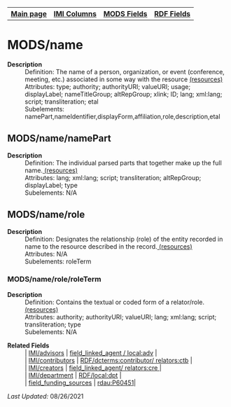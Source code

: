<!DOCTYPE html>
<html>

<body>
<table style="width:100%">
  <tr>
    <th><a href="index.md">Main page</a></th>
	<th><a href="IMI.md">IMI Columns</a></th>
    <th><a href="MODS.md">MODS Fields</a></th>
    <th><a href="RDF.md">RDF Fields</a></th>
  </tr>
</table>

<h1>MODS/name</h1>
<dl>
  <dt><b>Description</b></dt>
  <dd>Definition: The name of a person, organization, or event (conference, meeting, etc.) associated in some way with the resource <a href="https://www.loc.gov/standards/mods/userguide/name.md"> (resources)<a/></dd>
  <dd>Attributes:  type; authority; authorityURI; valueURI; usage; displayLabel; nameTitleGroup; altRepGroup; xlink; ID; lang; xml:lang; script; transliteration; etal</dd>
  <dd>Subelements: namePart,nameIdentifier,displayForm,affiliation,role,description,etal</dd>
<dl>
<h2>MODS/name/namePart</h2>
<dl>
  <dt><b>Description</b></dt>
  <dd>Definition: The individual parsed parts that together make up the full name.<a href="https://www.loc.gov/standards/mods/userguide/name.md#namepart"> (resources)<a/></dd>
  <dd>Attributes: lang; xml:lang; script; transliteration; altRepGroup; displayLabel; type</dd>
  <dd>Subelements: N/A</dd>
</dl>
<h2>MODS/name/role</h2>
<dl>
  <dt><b>Description</b></dt>
  <dd>Definition: Designates the relationship (role) of the entity recorded in name to the resource described in the record.<a href="https://www.loc.gov/standards/mods/userguide/name.md#role"> (resources)<a/></dd>
  <dd>Attributes: N/A</dd>
  <dd>Subelements: roleTerm</dd>
</dl>
<h3>MODS/name/role/roleTerm</h3>
<dl>
  <dt><b>Description</b></dt>
  <dd>Definition: Contains the textual or coded form of a relator/role.<a href="https://www.loc.gov/standards/mods/userguide/name.md#roleterm"> (resources)<a/></dd>
  <dd>Attributes: authority; authorityURI; valueURI; lang; xml:lang; script; transliteration; type</dd>
  <dd>Subelements: N/A</dd>
</dl>
<dl>
	<dt><b>Related Fields</b></dt>
		<dd>| <a href="advisor.md">IMI/advisors</a> | <a href="rdf.field_linked_agent.md">field_linked_agent / local:adv</a> |</dd>
		<dd>| <a href="contributors.md">IMI/contributors</a> | <a href="rdf.field_linked_agent.md">RDF/dcterms:contributor/ relators:ctb</a> |</dd>
		<dd>| <a href="creators.md">IMI/creators</a> | <td><a href="rdf.field_linked_agent.md">field_linked_agent/ relators:cre </a> |</dd>
		<dd>| <a href="department.md">IMI/department</a> | <td><a href="rdf.field_linked_agent.md">RDF/local:dpt</a></td> |</dd>
		<dd>| <a href="field_funding_sources.md">field_funding_sources</a> |     <td><a href="rdf.rdau.p60451.md">rdau:P60451</a></td>|</dd>
</dl>
<p><i>Last Updated: </i>08/26/2021</p>
</body>
</html>